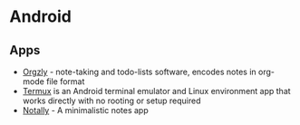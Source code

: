 # Android

## Apps

* [Orgzly](www.orgzly.com) - note-taking and todo-lists software, encodes notes in org-mode file format
* [Termux](https://termux.com/) is an Android terminal emulator and Linux environment app that works directly with no rooting or setup required
* [Notally](https://github.com/OmGodse/Notally) - A minimalistic notes app

